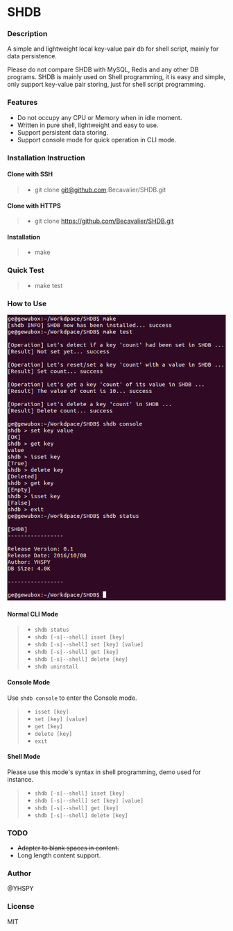 # SHDB

### Description
A simple and lightweight local key-value pair db for shell script, mainly for data persistence.

Please do not compare SHDB with MySQL, Redis and any other DB programs. SHDB is mainly used on Shell programming, it is easy and simple, only support key-value pair storing, just for shell script programming.


### Features

* Do not occupy any CPU or Memory when in idle moment.
* Written in pure shell, lightweight and easy to use.
* Support persistent data storing.
* Support console mode for quick operation in CLI mode.

### Installation Instruction

#### Clone with SSH
>* git clone git@github.com:Becavalier/SHDB.git 

#### Clone with HTTPS
>* git clone https://github.com/Becavalier/SHDB.git

#### Installation
>* make 

### Quick Test

>* make test

### How to Use

![image](https://github.com/Becavalier/SHDB/blob/master/imgs/srceenshot.png?raw=true)

#### Normal CLI Mode
>* `shdb status`
>* `shdb [-s|--shell] isset [key]`
>* `shdb [-s|--shell] set [key] [value]`
>* `shdb [-s|--shell] get [key]`
>* `shdb [-s|--shell] delete [key]`
>* `shdb uninstall`

#### Console Mode

Use `shdb console` to enter the Console mode.

>* `isset [key]`
>* `set [key] [value]`
>* `get [key]`
>* `delete [key]`
>* `exit`

#### Shell Mode

Please use this mode's syntax in shell programming, demo used for instance.

>* `shdb [-s|--shell] isset [key]`
>* `shdb [-s|--shell] set [key] [value]`
>* `shdb [-s|--shell] get [key]`
>* `shdb [-s|--shell] delete [key]`

### TODO
* ~~Adapter to blank spaces in content.~~
* Long length content support.

### Author
@YHSPY

### License
MIT
